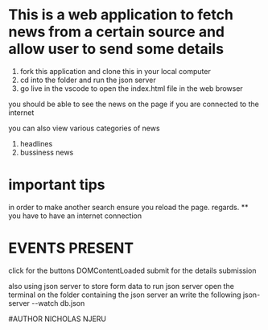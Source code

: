 # This is a web application to fetch news from a certain source and allow user to send some details
<!-- how to run the application -->
1. fork this application and clone this in your local computer
2. cd into the folder and run the json server
3. go live in the vscode to open the index.html file in the web browser


you should be able to see the news on the page if you are connected to the internet


you can also view various categories of news
1. headlines 
2. bussiness news

# important tips
in order to make another search ensure you reload the page.
regards.
** you have to have an internet connection


# EVENTS PRESENT
click for the buttons
DOMContentLoaded
submit for the details submission
<!-- json server -->
also using json server to store form data 
to run json server open the terminal on the folder containing the json server an 
write the following
json-server --watch db.json



#AUTHOR
NICHOLAS NJERU
